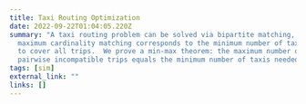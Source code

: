 ```yaml
---
title: Taxi Routing Optimization
date: 2022-09-22T01:04:05.220Z
summary: "A taxi routing problem can be solved via bipartite matching, where a
  maximum cardinality matching corresponds to the minimum number of taxis needed
  to cover all trips.  We prove a min-max theorem: the maximum number of
  pairwise incompatible trips equals the minimum number of taxis needed."
tags: [sim]
external_link: ""
links: []
---
```

